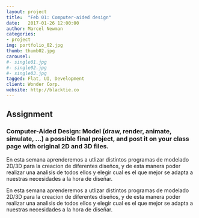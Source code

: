 ```yaml
---
layout: project
title:  "Feb 01: Computer-aided design"
date:   2017-01-26 12:00:00
author: Marcel Newman
categories:
- project
img: portfolio_02.jpg
thumb: thumb02.jpg
carousel:
#- single01.jpg
#- single02.jpg
#- single03.jpg
tagged: Flat, UI, Development
client: Wonder Corp.
website: http://blacktie.co
---
```



<h2>Assignment</h2>
<h3>Computer-Aided Design: Model (draw, render, animate, simulate, ...) a possible final project, and post it on your class page with original 2D and 3D files.</h3>


<p>
	En esta semana aprenderemos a utlizar distintos programas de modelado 2D/3D para la creacion de diferentes diseños, y de esta manera poder realizar una analisis de todos ellos y elegir cual es el que mejor se adapta a nuestras necesidades a la hora de diseñar.
</p>

<p>
	En esta semana aprenderemos a utlizar distintos programas de modelado 2D/3D para la creacion de diferentes diseños, y de esta manera poder realizar una analisis de todos ellos y elegir cual es el que mejor se adapta a nuestras necesidades a la hora de diseñar.
</p>
